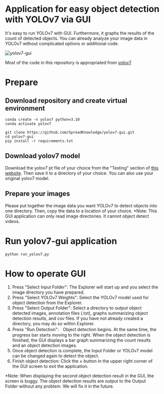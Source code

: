 # Application for easy object detection with YOLOv7 via GUI
It's easy to run YOLOv7 with GUI. Furthermore, it graphs the results of the count of detected objects.
You can already analyze your image data in YOLOv7 without complicated options or additional code.

![yolov7-gui](https://github.com/tmori2918/yolov7-gui/assets/56751392/438090e4-5a2c-4a33-a65e-0be977fcdee4)

Most of the code in this repository is appropriated from [yolov7](https://github.com/WongKinYiu/yolov7).

# Prepare
## Download repository and create virtual environment
```
conda create -n yolov7 python=3.10
conda activate yolov7

git clone https://github.com/SpreadKnowledge/yolov7-gui.git
cd yolov7-gui
pip install -r requirements.txt
```
## Download yolov7 model

Download the yolov7 pt file of your choice from the "Testing" section of [this website](https://github.com/WongKinYiu/yolov7). 
Then save it to a directory of your choice.
You can also use your original yolov7 model.

## Prepare your images

Please put together the image data you want YOLOv7 to detect objects into one directory.
Then, copy the data to a location of your choice.
*Note: This GUI application can only read image directories. It cannot object detect videos.

# Run yolov7-gui application
```
python run_yolov7.py
```

# How to operate GUI

1. Press "Select Input Folder": The Explorer will start up and you select the image directory you have prepared.
2. Press "Select YOLOv7 Weights": Select the YOLOv7 model used for object detection from the Explorer.
3. Press "Select Output Folder": Select a directory to output object detected images, annotation files (.txt), graphs summarizing object detection results, and csv files. If you have not already created a directory, you may do so within Explorer.
4. Press "Run Detection":　Object detection begins. At the same time, the progress bar starts moving to the right. When the object detection is finished, the GUI displays a bar graph summarizing the count results and an object detection images.
5. Once object detection is complete, the Input Folder or YOLOv7 model can be changed again to detect the object.
6. Finish object detection: Click the × button in the upper right corner of the GUI screen to exit the application.

*Note: When displaying the second object detection result in the GUI, the screen is buggy. The object detection results are output to the Output Folder without any problem. We will fix it in the future.
